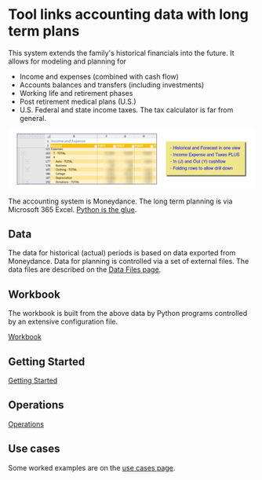 # Tool links accounting data with long term plans

This system extends the family's historical financials into the future.  It allows for modeling and planning for 

- Income and expenses (combined with cash flow)
- Accounts balances and transfers (including investments)
- Working life and retirement phases
- Post retirement medical plans (U.S.)
- U.S. Federal and state income taxes. The tax calculator is far from general.


![Demo](./assets/images/iande_top_view.png "Display of the IandE tab")

The accounting system is Moneydance.  The long term planning is via Microsoft 365 Excel. [Python is the glue](./python.md).

## Data

The data for historical (actual) periods is based on data exported from Moneydance. Data for planning is controlled via a set of external files. The data files are described on the [Data Files page](./data_files.md).


## Workbook

The workbook is built from the above data by Python programs controlled by an extensive configuration file.

[Workbook](workbook.md)

## Getting Started

[Getting Started](setup.md)

## Operations

[Operations](operations.md)

## Use cases

Some worked examples are on the [use cases page](./use_cases.md).




